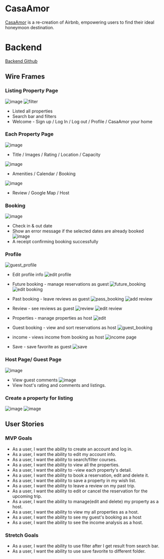 # CasaAmor
[CasaAmor](https://casaamor-3fab6.web.app) is a re-creation of Airbnb, empowering users to find their ideal honeymoon destination. 

# Backend 
[Backend Github](https://github.com/jialingye/Project3-Backend)

## Wire Frames
### Listing Property Page
![image](https://github.com/jialingye/project3-FrontEnd/assets/122236820/818c7127-4232-4a96-badf-2e815cf257a7)
![filter](https://github.com/jialingye/project3-FrontEnd/assets/70247822/150eeb53-c25b-44fb-9d9d-754571b248f7)
* Listed all properties
* Search bar and filters
* Welcome - Sign up / Log In / Log out / Profile / CasaAmor your home

### Each Property Page
![image](https://github.com/jialingye/project3-FrontEnd/assets/122236820/3026da25-244c-4c85-97d0-7f246deb6739)
* Title / Images / Rating / Location / Capacity

![image](https://github.com/jialingye/project3-FrontEnd/assets/122236820/2f3696fd-e0d7-45bb-8cc5-0f79ff807aed)
* Amenities / Calendar / Booking

![image](https://github.com/jialingye/project3-FrontEnd/assets/122236820/a42064cb-e256-4b4a-9fef-45c47203471a)
* Review / Google Map / Host


### Booking
![image](https://github.com/jialingye/project3-FrontEnd/assets/122236820/0daf4af6-ebd4-49d7-a3cb-057d67a8f598)
* Check in & out date
* Show an error message if the selected dates are already booked
![image](https://github.com/jialingye/project3-FrontEnd/assets/122236820/6452f519-c11d-4583-9c8f-bc83bda5379a)
* A receipt confirming booking successfully


### Profile
![guest_profile](https://github.com/jialingye/project3-FrontEnd/assets/70247822/99e3b33c-694f-4f66-88f3-205e500464aa)

* Edit profile info
![edit profile](https://github.com/jialingye/project3-FrontEnd/assets/70247822/7bab3492-a2e6-4ebc-8e9e-b73c1ff4202c)

* Future booking - manage reservations as guest
![future_booking](https://github.com/jialingye/project3-FrontEnd/assets/70247822/8a16fa8a-97bd-4e67-b7e1-609df49d7859)
![edit booking](https://github.com/jialingye/project3-FrontEnd/assets/70247822/2fe968a0-3872-4d6a-ac55-ee22aa36afe5)

* Past booking - leave reviews as guest
![pass_booking](https://github.com/jialingye/project3-FrontEnd/assets/70247822/bd6646e0-bc57-4724-b01d-5c2a134b4be5)
![add review](https://github.com/jialingye/project3-FrontEnd/assets/70247822/36f7b3f1-9454-40f6-b124-6ee9c6147a63)

* Review - see reviews as guest
![review](https://github.com/jialingye/project3-FrontEnd/assets/70247822/6234533d-397b-4976-b2d6-0b83b07d638a)
![edit review](https://github.com/jialingye/project3-FrontEnd/assets/70247822/d418d02e-249d-4828-a0a0-e3f513e6dffa)

* Properties - manage properties as host
![edit](https://github.com/jialingye/project3-FrontEnd/assets/70247822/2d1ee482-291d-4fea-b97e-2217d7c96149)

* Guest booking - view and sort reservations as host
![guest_booking](https://github.com/jialingye/project3-FrontEnd/assets/70247822/3d4449ef-be37-41d3-ab4e-2bbcec3cea4a)

* income - views income from booking as host
![income page](https://github.com/jialingye/project3-FrontEnd/assets/70247822/e6497936-4a80-4dc0-96a3-aab466d73029)

* Save - save favorite as guest
![save](https://github.com/jialingye/project3-FrontEnd/assets/70247822/563427ad-4a1c-4b91-8eb3-fbd36d0e1624)

### Host Page/ Guest Page
![image](https://github.com/jialingye/project3-FrontEnd/assets/70247822/be8bea37-31c4-4bf5-8aba-3612fed8f3d5)
* View guest comments
![image](https://github.com/jialingye/project3-FrontEnd/assets/70247822/0114c7d6-f4b9-4296-8109-5ea14787ec89)
* View host's rating and comments and listings. 


### Create a property for listing
![image](https://github.com/jialingye/project3-FrontEnd/assets/122236820/1da22d45-0215-431d-b7cc-bfc6e8fcb3f7)
![image](https://github.com/jialingye/project3-FrontEnd/assets/122236820/1a848e70-091e-48d1-b3ed-2157b4929978)


## User Stories
### MVP Goals
* As a user, I want the ability to create an account and log in.
* As a user, I want the ability to edit my account info.
* As a user, I want the ability to search/filter courses.
* As a user, I want the ability to view all the properties.
* As a user, I want the ability to -view each property's detail.
* As a user, I want the ability to book a reservation, edit and delete it.
* As a user, I want the ability to save a property in my wish list.
* As a user, I want the ability to leave a review on my past trip.
* As a user, I want the ability to edit or cancel the reservation for the upcoming trip.
* As a user, I want the ability to manage(edit and delete) my property as a host.
* As a user, I want the ability to view my all properties as a host.
* As a user, I want the ability to see my guest's booking as a host
* As a user, I want the ability to see the income analysis as a host.


### Stretch Goals
* As a user, I want the ability to use filter after I get result from search bar.
* As a user, I want the ability to use save favorite to different folder.
